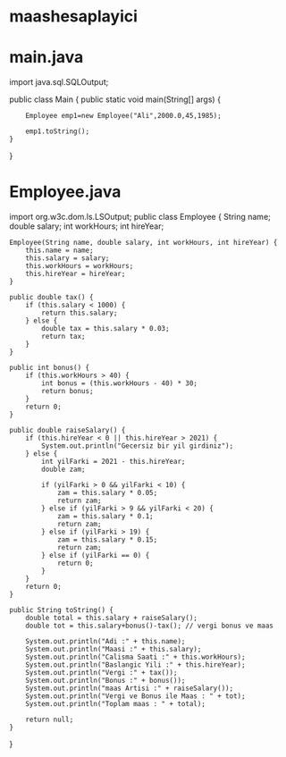# maashesaplayici

# main.java
import java.sql.SQLOutput;

public class Main {
    public static void main(String[] args) {

        Employee emp1=new Employee("Ali",2000.0,45,1985);
        
        emp1.toString();
    }
}

# Employee.java
import org.w3c.dom.ls.LSOutput;
public class Employee {
    String name;
    double salary;
    int workHours;
    int hireYear;

    Employee(String name, double salary, int workHours, int hireYear) {
        this.name = name;
        this.salary = salary;
        this.workHours = workHours;
        this.hireYear = hireYear;
    }

    public double tax() {
        if (this.salary < 1000) {
            return this.salary;
        } else {
            double tax = this.salary * 0.03;
            return tax;
        }
    }

    public int bonus() {
        if (this.workHours > 40) {
            int bonus = (this.workHours - 40) * 30;
            return bonus;
        }
        return 0;
    }

    public double raiseSalary() {
        if (this.hireYear < 0 || this.hireYear > 2021) {
            System.out.println("Gecersiz bir yil girdiniz");
        } else {
            int yilFarki = 2021 - this.hireYear;
            double zam;

            if (yilFarki > 0 && yilFarki < 10) {
                zam = this.salary * 0.05;
                return zam;
            } else if (yilFarki > 9 && yilFarki < 20) {
                zam = this.salary * 0.1;
                return zam;
            } else if (yilFarki > 19) {
                zam = this.salary * 0.15;
                return zam;
            } else if (yilFarki == 0) {
                return 0;
            }
        }
        return 0;
    }

    public String toString() {
        double total = this.salary + raiseSalary();
        double tot = this.salary+bonus()-tax(); // vergi bonus ve maas

        System.out.println("Adi :" + this.name);
        System.out.println("Maasi :" + this.salary);
        System.out.println("Calisma Saati :" + this.workHours);
        System.out.println("Baslangic Yili :" + this.hireYear);
        System.out.println("Vergi :" + tax());
        System.out.println("Bonus :" + bonus());
        System.out.println("maas Artisi :" + raiseSalary());
        System.out.println("Vergi ve Bonus ile Maas : " + tot);
        System.out.println("Toplam maas : " + total);

        return null;
    }
}
